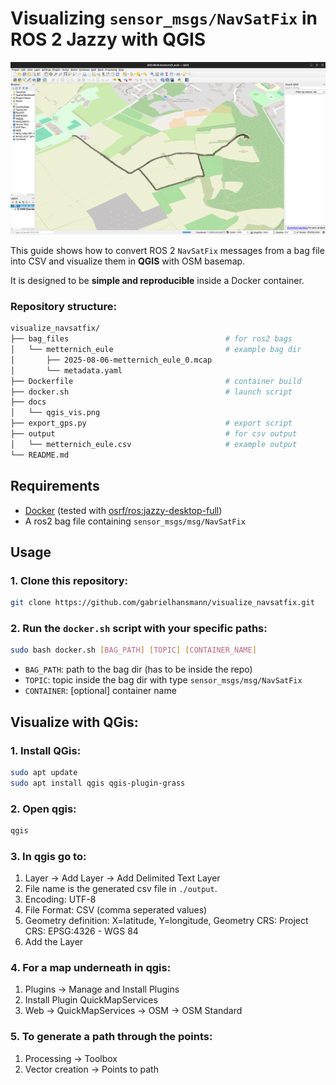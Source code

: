 # Visualizing `sensor_msgs/NavSatFix` in ROS 2 Jazzy with QGIS

![QGis Visualization](docs/qgis_vis.png)

This guide shows how to convert ROS 2 `NavSatFix` messages from a bag file into CSV
and visualize them in **QGIS** with OSM basemap.

It is designed to be **simple and reproducible** inside a Docker container.

### Repository structure:
```bash
visualize_navsatfix/
├── bag_files                                   # for ros2 bags
│   └── metternich_eule                         # example bag dir
│       ├── 2025-08-06-metternich_eule_0.mcap
│       └── metadata.yaml
├── Dockerfile                                  # container build
├── docker.sh                                   # launch script
├── docs
│   └── qgis_vis.png
├── export_gps.py                               # export script
├── output                                      # for csv output
│   └── metternich_eule.csv                     # example output
└── README.md
```

## Requirements
- [Docker](https://docs.docker.com/desktop/) (tested with [osrf/ros:jazzy-desktop-full](https://hub.docker.com/r/osrf/ros))
- A ros2 bag file containing `sensor_msgs/msg/NavSatFix`

## Usage
### 1. Clone this repository:
```bash
git clone https://github.com/gabrielhansmann/visualize_navsatfix.git
```
### 2. Run the `docker.sh` script with your specific paths:
```bash
sudo bash docker.sh [BAG_PATH] [TOPIC] [CONTAINER_NAME]
```
- `BAG_PATH`: path to the bag dir (has to be inside the repo)
- `TOPIC`: topic inside the bag dir with type `sensor_msgs/msg/NavSatFix`
- `CONTAINER`: [optional] container name

## Visualize with QGis:
### 1. Install QGis:
```bash
sudo apt update
sudo apt install qgis qgis-plugin-grass
```
### 2. Open qgis:
```bash
qgis
```
### 3. In qgis go to:
1. Layer -> Add Layer -> Add Delimited Text Layer
2. File name is the generated csv file in `./output`.
3. Encoding: UTF-8
4. File Format: CSV (comma seperated values)
5. Geometry definition: X=latitude, Y=longitude, Geometry CRS: Project CRS: EPSG:4326 - WGS 84
6. Add the Layer

### 4. For a map underneath in qgis:
1. Plugins -> Manage and Install Plugins
2. Install Plugin QuickMapServices
3. Web -> QuickMapServices -> OSM -> OSM Standard

### 5. To generate a path through the points:
1. Processing -> Toolbox
2. Vector creation -> Points to path

